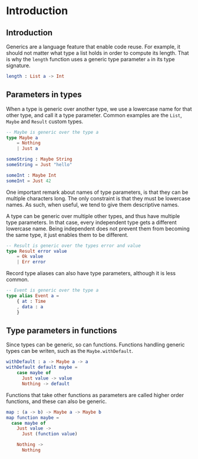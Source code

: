 # Introduction

## Introduction

Generics are a language feature that enable code reuse.
For example, it should not matter what type a list holds in order to compute its length.
That is why the `length` function uses a generic type parameter `a` in its type signature.

```elm
length : List a -> Int
```

## Parameters in types

When a type is generic over another type, we use a lowercase name for that other type, and call it a type parameter.
Common examples are the `List`, `Maybe` and `Result` custom types.

```elm
-- Maybe is generic over the type a
type Maybe a
    = Nothing
    | Just a

someString : Maybe String
someString = Just "hello"

someInt : Maybe Int
someInt = Just 42
```

One important remark about names of type parameters, is that they can be multiple characters long.
The only constraint is that they must be lowercase names.
As such, when useful, we tend to give them descriptive names.

A type can be generic over multiple other types, and thus have multiple type parameters.
In that case, every independent type gets a different lowercase name.
Being independent does not prevent them from becoming the same type, it just enables them to be different.

```elm
-- Result is generic over the types error and value
type Result error value
    = Ok value
    | Err error
```

Record type aliases can also have type parameters, although it is less common.

```elm
-- Event is generic over the type a
type alias Event a =
    { at : Time
    , data : a 
    }
```

## Type parameters in functions

Since types can be generic, so can functions.
Functions handling generic types can be writen, such as the `Maybe.withDefault`.

```elm
withDefault : a -> Maybe a -> a
withDefault default maybe =
    case maybe of
      Just value -> value
      Nothing -> default
```

Functions that take other functions as parameters are called higher order functions, and these can also be generic.

```elm
map : (a -> b) -> Maybe a -> Maybe b
map function maybe =
  case maybe of
    Just value ->
      Just (function value)

    Nothing ->
      Nothing
```
